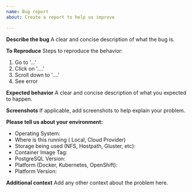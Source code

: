 ```yaml
---
name: Bug report
about: Create a report to help us improve

---
```


**Describe the bug**
A clear and concise description of what the bug is.

**To Reproduce**
Steps to reproduce the behavior:
1. Go to '...'
2. Click on '....'
3. Scroll down to '....'
4. See error

**Expected behavior**
A clear and concise description of what you expected to happen.

**Screenshots**
If applicable, add screenshots to help explain your problem.

**Please tell us about your environment:**

* Operating System:
* Where is this running ( Local, Cloud Provider)
* Storage being used (NFS, Hostpath, Gluster, etc):
* Container Image Tag:
* PostgreSQL Version:
* Platform (Docker, Kubernetes, OpenShift):
* Platform Version:

**Additional context**
Add any other context about the problem here.
